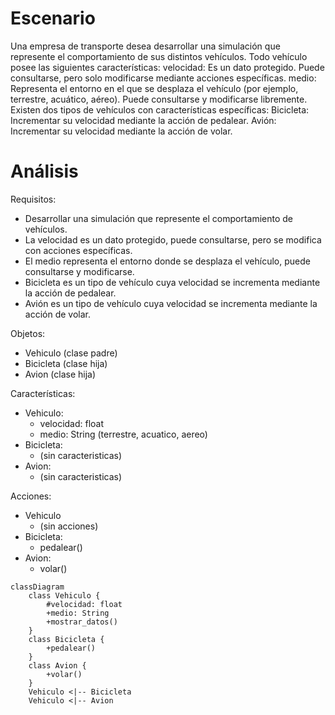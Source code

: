 # Escenario
Una empresa de transporte desea desarrollar una simulación que represente el comportamiento de sus distintos vehículos.
Todo vehículo posee las siguientes características:
velocidad: Es un dato protegido. Puede consultarse, pero solo modificarse mediante acciones específicas.
medio: Representa el entorno en el que se desplaza el vehículo (por ejemplo, terrestre, acuático, aéreo). Puede consultarse y modificarse libremente.
Existen dos tipos de vehículos con características específicas:
Bicicleta: Incrementar su velocidad mediante la acción de pedalear.
Avión: Incrementar su velocidad mediante la acción de volar.

# Análisis
Requisitos:
- Desarrollar una simulación que represente el comportamiento de vehículos.
- La velocidad es un dato protegido, puede consultarse, pero se modifica con acciones específicas.
- El medio representa el entorno donde se desplaza el vehículo, puede consultarse y modificarse.
- Bicicleta es un tipo de vehículo cuya velocidad se incrementa mediante la acción de pedalear.
- Avión es un tipo de vehículo cuya velocidad se incrementa mediante la acción de volar.

Objetos:
- Vehiculo (clase padre)
- Bicicleta (clase hija)
- Avion (clase hija)

Características:
- Vehiculo:
  - velocidad: float
  - medio: String (terrestre, acuatico, aereo)
- Bicicleta:
  - (sin caracteristicas)
- Avion:
  - (sin caracteristicas)

Acciones:
- Vehiculo
  - (sin acciones)
- Bicicleta:
  - pedalear()
- Avion:
  - volar()

```mermaid
classDiagram
    class Vehiculo {
        #velocidad: float
        +medio: String
        +mostrar_datos()
    }
    class Bicicleta {
        +pedalear()
    }
    class Avion {
        +volar()
    }
    Vehiculo <|-- Bicicleta
    Vehiculo <|-- Avion
```